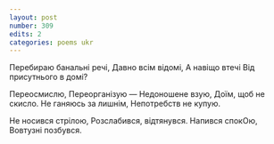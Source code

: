 ```yaml
---
layout: post
number: 309
edits: 2
categories: poems ukr
---
```


Перебираю банальні речі,
Давно всім відомі,
А навіщо втечі 
Від присутнього в домі?

Переосмислю, 
Переорганізую — 
Недоношене взую,
Доїм, щоб не скисло.
Не ганяюсь за лишнім, 
Непотребств не купую.

Не носився стрілою,
Розслабився, відтянувся.
Напився спокОю,
Вовтузні позбувся.
